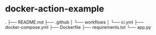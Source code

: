 # docker-action-example

.
├── README.md
├── .github
│   └── workflows
│       └── ci.yml
├── docker-compose.yml
├── Dockerfile
├── requirements.txt
└── app.py